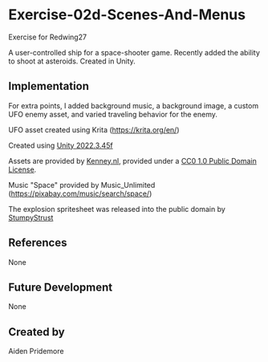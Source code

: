 # Exercise-02d-Scenes-And-Menus

Exercise for Redwing27

A user-controlled ship for a space-shooter game. Recently added the ability to shoot at asteroids. Created in Unity.

## Implementation
For extra points, I added background music, a background image, a custom UFO enemy asset, and varied traveling behavior for the enemy.

UFO asset created using Krita (https://krita.org/en/)

Created using [Unity 2022.3.45f](https://unity.com)

Assets are provided by [Kenney.nl](https://kenney.nl/assets/space-shooter-extension), provided under a [CC0 1.0 Public Domain License](https://creativecommons.org/publicdomain/zero/1.0/).

Music "Space" provided by Music_Unlimited (https://pixabay.com/music/search/space/)

The explosion spritesheet was released into the public domain by [StumpyStrust](https://opengameart.org/content/explosion-sheet)

## References
None

## Future Development
None

## Created by
Aiden Pridemore
